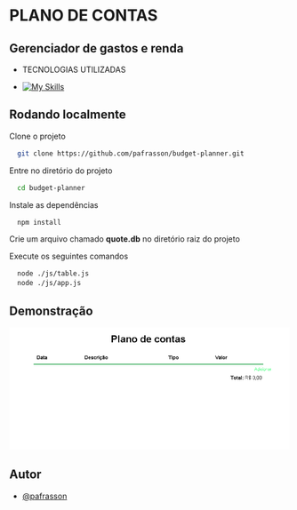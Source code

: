 # PLANO DE CONTAS

## Gerenciador de gastos e renda

- TECNOLOGIAS UTILIZADAS

- [![My Skills](https://skillicons.dev/icons?i=javascript,sqlite,nodejs&theme=)](https://skillicons.dev)

## Rodando localmente

Clone o projeto

```bash
  git clone https://github.com/pafrasson/budget-planner.git
```

Entre no diretório do projeto

```bash
  cd budget-planner
```

Instale as dependências

```bash
  npm install
```

Crie um arquivo chamado **quote.db** no diretório raiz do projeto

Execute os seguintes comandos

```bash
  node ./js/table.js
  node ./js/app.js
```
## Demonstração

<img src="/public/1.png">

## Autor

- [@pafrasson](https://www.github.com/pafrasson)